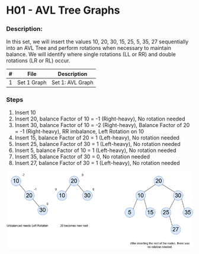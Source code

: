 # H01 - AVL Tree Graphs
### Description:
In this set, we will insert the values 10, 20, 30, 15, 25, 5, 35, 27 sequentially into an AVL Tree and perform rotations when necessary to maintain balance. We will identify where single rotations (LL or RR) and double rotations (LR or RL) occur.

|#|File|Description|
|---|---|---|
|1|Set 1 Graph|Set 1: AVL Graph|

### Steps
1. Insert 10
2. Insert 20, balance Factor of 10 = -1 (Right-heavy), No rotation needed
3. Insert 30, balance Factor of 10 = -2 (Right-heavy), Balance Factor of 20 = -1 (Right-heavy), RR imbalance, Left Rotation on 10
4. Insert 15, balance Factor of 20 = 1 (Left-heavy), No rotation needed
5. Insert 25, balance Factor of 30 = 1 (Left-heavy), No rotation needed
6. Insert 5, balance Factor of 10 = 1 (Left-heavy), No rotation needed
7. Insert 35, balance Factor of 30 = 0, No rotation needed
8. Insert 27, balance Factor of 30 = 1 (Left-heavy), No rotation needed


<img src=https://github.com/Arflores98/3013-Algorithms/blob/main/Assignments/H01/AVL.drawio.png>
